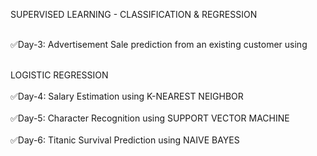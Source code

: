 SUPERVISED LEARNING - CLASSIFICATION & REGRESSION

<br>✅Day-3: Advertisement Sale prediction from an existing customer using<br/>

<br>LOGISTIC REGRESSION<br>
<br>✅Day-4: Salary Estimation using K-NEAREST NEIGHBOR<br/>
<br>✅Day-5: Character Recognition using SUPPORT VECTOR MACHINE<br/>
<br>✅Day-6: Titanic Survival Prediction using NAIVE BAYES<br/>


